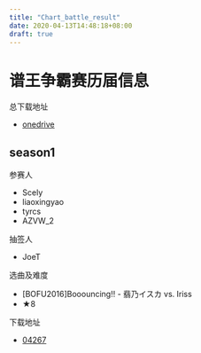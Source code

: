 ```yaml
---
title: "Chart_battle_result"
date: 2020-04-13T14:48:18+08:00
draft: true
---
```


# 谱王争霸赛历届信息
<!--more-->
总下载地址
- [onedrive](https://savap-my.sharepoint.com/:f:/g/personal/w1h8goj_ceyl_top/EsEfqhniO2VBk4tj_CI4i58BPW41bizaJoSdo8Fzc7uL4w?e=doQhQc)

## season1
参赛人
- Scely
- liaoxingyao
- tyrcs
- AZVW_2

抽签人
- JoeT

选曲及难度
- [BOFU2016]Booouncing!! - 翡乃イスカ vs. Iriss
- ★8

下载地址
- [04267](http://gnqg.rosx.net/upload/upload.cgi?get=04267)